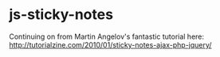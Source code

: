 # js-sticky-notes

Continuing on from Martin Angelov's fantastic tutorial here: http://tutorialzine.com/2010/01/sticky-notes-ajax-php-jquery/

